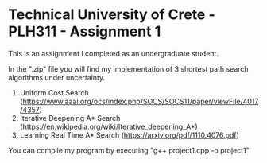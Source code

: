 # Technical University of Crete - PLH311 - Assignment 1

This is an assignment I completed as an undergraduate student.

In the ".zip" file you will find my implementation of 3 shortest path search algorithms under uncertainty.

1) Uniform Cost Search (https://www.aaai.org/ocs/index.php/SOCS/SOCS11/paper/viewFile/4017/4357)
2) Iterative Deepening A* Search (https://en.wikipedia.org/wiki/Iterative_deepening_A*)
3) Learning Real Time A* Search (https://arxiv.org/pdf/1110.4076.pdf)

You can compile my program by executing "g++ project1.cpp -o project1"
